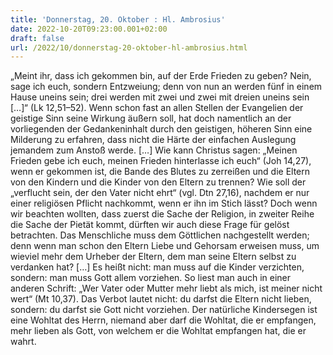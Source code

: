 ```yaml
---
title: 'Donnerstag, 20. Oktober : Hl. Ambrosius'
date: 2022-10-20T09:23:00.001+02:00
draft: false
url: /2022/10/donnerstag-20-oktober-hl-ambrosius.html
---
```


„Meint ihr, dass ich gekommen bin, auf der Erde Frieden zu geben? Nein, sage ich euch, sondern Entzweiung; denn von nun an werden fünf in einem Hause uneins sein; drei werden mit zwei und zwei mit dreien uneins sein \[…\]“ (Lk 12,51–52). Wenn schon fast an allen Stellen der Evangelien der geistige Sinn seine Wirkung äußern soll, hat doch namentlich an der vorliegenden der Gedankeninhalt durch den geistigen, höheren Sinn eine Milderung zu erfahren, dass nicht die Härte der einfachen Auslegung jemandem zum Anstoß werde. \[…\] Wie kann Christus sagen: „Meinen Frieden gebe ich euch, meinen Frieden hinterlasse ich euch“ (Joh 14,27), wenn er gekommen ist, die Bande des Blutes zu zerreißen und die Eltern von den Kindern und die Kinder von den Eltern zu trennen? Wie soll der „verflucht sein, der den Vater nicht ehrt“ (vgl. Dtn 27,16), nachdem er nur einer religiösen Pflicht nachkommt, wenn er ihn im Stich lässt? Doch wenn wir beachten wollten, dass zuerst die Sache der Religion, in zweiter Reihe die Sache der Pietät kommt, dürften wir auch diese Frage für gelöst betrachten. Das Menschliche muss dem Göttlichen nachgestellt werden; denn wenn man schon den Eltern Liebe und Gehorsam erweisen muss, um wieviel mehr dem Urheber der Eltern, dem man seine Eltern selbst zu verdanken hat? \[…\] Es heißt nicht: man muss auf die Kinder verzichten, sondern: man muss Gott allem vorziehen. So liest man auch in einer anderen Schrift: „Wer Vater oder Mutter mehr liebt als mich, ist meiner nicht wert“ (Mt 10,37). Das Verbot lautet nicht: du darfst die Eltern nicht lieben, sondern: du darfst sie Gott nicht vorziehen. Der natürliche Kindersegen ist eine Wohltat des Herrn, niemand aber darf die Wohltat, die er empfangen, mehr lieben als Gott, von welchem er die Wohltat empfangen hat, die er wahrt.